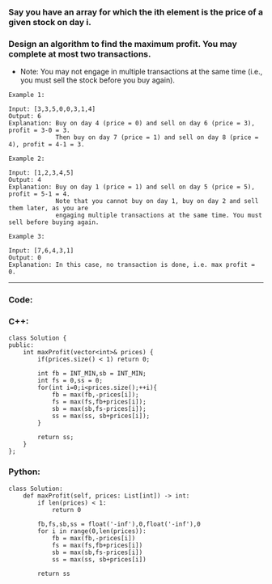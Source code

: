 ### Say you have an array for which the ith element is the price of a given stock on day i.

### Design an algorithm to find the maximum profit. You may complete at most two transactions.

- Note: You may not engage in multiple transactions at the same time (i.e., you must sell the stock before you buy again).

```
Example 1:

Input: [3,3,5,0,0,3,1,4]
Output: 6
Explanation: Buy on day 4 (price = 0) and sell on day 6 (price = 3), profit = 3-0 = 3.
             Then buy on day 7 (price = 1) and sell on day 8 (price = 4), profit = 4-1 = 3.
```
```
Example 2:

Input: [1,2,3,4,5]
Output: 4
Explanation: Buy on day 1 (price = 1) and sell on day 5 (price = 5), profit = 5-1 = 4.
             Note that you cannot buy on day 1, buy on day 2 and sell them later, as you are
             engaging multiple transactions at the same time. You must sell before buying again.
```
```
Example 3:

Input: [7,6,4,3,1]
Output: 0
Explanation: In this case, no transaction is done, i.e. max profit = 0.
```

---

### Code:

### C++:

```
class Solution {
public:
    int maxProfit(vector<int>& prices) {
        if(prices.size() < 1) return 0;
        
        int fb = INT_MIN,sb = INT_MIN;
        int fs = 0,ss = 0;
        for(int i=0;i<prices.size();++i){
            fb = max(fb,-prices[i]);
            fs = max(fs,fb+prices[i]);
            sb = max(sb,fs-prices[i]);
            ss = max(ss, sb+prices[i]);
        }
        
        return ss;
    }
};
```

### Python:

```
class Solution:
    def maxProfit(self, prices: List[int]) -> int:
        if len(prices) < 1:
            return 0
        
        fb,fs,sb,ss = float('-inf'),0,float('-inf'),0
        for i in range(0,len(prices)):
            fb = max(fb,-prices[i])
            fs = max(fs,fb+prices[i])
            sb = max(sb,fs-prices[i])
            ss = max(ss, sb+prices[i])
        
        return ss
```
